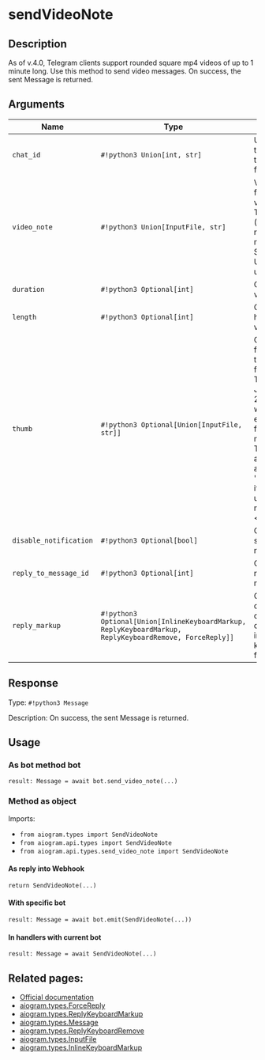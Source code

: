 # sendVideoNote

## Description

As of v.4.0, Telegram clients support rounded square mp4 videos of up to 1 minute long. Use this method to send video messages. On success, the sent Message is returned.


## Arguments

| Name | Type | Description |
| - | - | - |
| `chat_id` | `#!python3 Union[int, str]` | Unique identifier for the target chat or username of the target channel (in the format @channelusername) |
| `video_note` | `#!python3 Union[InputFile, str]` | Video note to send. Pass a file_id as String to send a video note that exists on the Telegram servers (recommended) or upload a new video using multipart/form-data.. Sending video notes by a URL is currently unsupported |
| `duration` | `#!python3 Optional[int]` | Optional. Duration of sent video in seconds |
| `length` | `#!python3 Optional[int]` | Optional. Video width and height, i.e. diameter of the video message |
| `thumb` | `#!python3 Optional[Union[InputFile, str]]` | Optional. Thumbnail of the file sent; can be ignored if thumbnail generation for the file is supported server-side. The thumbnail should be in JPEG format and less than 200 kB in size. A thumbnail‘s width and height should not exceed 320. Ignored if the file is not uploaded using multipart/form-data. Thumbnails can’t be reused and can be only uploaded as a new file, so you can pass 'attach://<file_attach_name>' if the thumbnail was uploaded using multipart/form-data under <file_attach_name>. |
| `disable_notification` | `#!python3 Optional[bool]` | Optional. Sends the message silently. Users will receive a notification with no sound. |
| `reply_to_message_id` | `#!python3 Optional[int]` | Optional. If the message is a reply, ID of the original message |
| `reply_markup` | `#!python3 Optional[Union[InlineKeyboardMarkup, ReplyKeyboardMarkup, ReplyKeyboardRemove, ForceReply]]` | Optional. Additional interface options. A JSON-serialized object for an inline keyboard, custom reply keyboard, instructions to remove reply keyboard or to force a reply from the user. |



## Response

Type: `#!python3 Message`

Description: On success, the sent Message is returned.


## Usage


### As bot method bot

```python3
result: Message = await bot.send_video_note(...)
```

### Method as object

Imports:

- `from aiogram.types import SendVideoNote`
- `from aiogram.api.types import SendVideoNote`
- `from aiogram.api.types.send_video_note import SendVideoNote`

#### As reply into Webhook
```python3
return SendVideoNote(...)
```

#### With specific bot
```python3
result: Message = await bot.emit(SendVideoNote(...))
```

#### In handlers with current bot
```python3
result: Message = await SendVideoNote(...)
```


## Related pages:

- [Official documentation](https://core.telegram.org/bots/api#sendvideonote)
- [aiogram.types.ForceReply](../types/force_reply.md)
- [aiogram.types.ReplyKeyboardMarkup](../types/reply_keyboard_markup.md)
- [aiogram.types.Message](../types/message.md)
- [aiogram.types.ReplyKeyboardRemove](../types/reply_keyboard_remove.md)
- [aiogram.types.InputFile](../types/input_file.md)
- [aiogram.types.InlineKeyboardMarkup](../types/inline_keyboard_markup.md)
